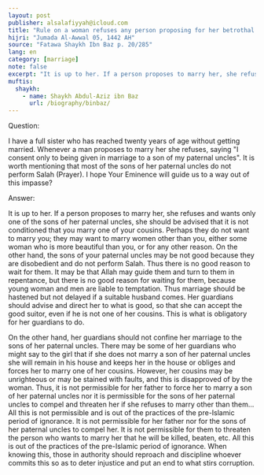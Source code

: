 ```yaml
---
layout: post
publisher: alsalafiyyah@icloud.com
title: "Rule on a woman refuses any person proposing for her betrothal and wants to be married only to her paternal cousins"
hijri: "Jumada Al-Awwal 05, 1442 AH"
source: "Fatawa Shaykh Ibn Baz p. 20/285"
lang: en
category: [marriage]
note: false
excerpt: "It is up to her. If a person proposes to marry her, she refuses and wants only one of the sons of her paternal uncles, she should be advised that it is not conditioned that you marry one of your cousins."
muftis:
  shaykh: 
    - name: Shaykh Abdul-Aziz ibn Baz
      url: /biography/binbaz/
---
```


Question:

I have a full sister who has reached twenty years of age without getting married. Whenever a man proposes to marry her she refuses, saying "I consent only to being given in marriage to a son of my paternal uncles". It is worth mentioning that most of the sons of her paternal uncles do not perform Salah (Prayer). I hope Your Eminence will guide us to a way out of this impasse?  

Answer:

It is up to her. If a person proposes to marry her, she refuses and wants only one of the sons of her paternal uncles, she should be advised that it is not conditioned that you marry one of your cousins. Perhaps they do not want to marry you; they may want to marry women other than you, either some woman who is more beautiful than you, or for any other reason. On the other hand, the sons of your paternal uncles may be not good because they are disobedient and do not perform Salah. Thus there is no good reason to wait for them. It may be that Allah may guide them and turn to them in repentance, but there is no good reason for waiting for them, because young woman and men are liable to temptation. Thus marriage should be hastened but not delayed if a suitable husband comes. Her guardians should advise and direct her to what is good, so that she can accept the good suitor, even if he is not one of her cousins. This is what is obligatory for her guardians to do. 

On the other hand, her guardians should not confine her marriage to the sons of her paternal uncles. There may be some of her guardians who might say to the girl that if she does not marry a son of her paternal uncles she will remain in his house and keeps her in the house or obliges and forces her to marry one of her cousins. However, her cousins may be unrighteous or may be stained with faults, and this is disapproved of by the woman. Thus, it is not permissible for her father to force her to marry a son of her paternal uncles nor it is permissible for the sons of her paternal uncles to compel and threaten her if she refuses to marry other than them... All this is not permissible and is out of the practices of the pre-Islamic period of ignorance. It is not permissible for her father nor for the sons of her paternal uncles to compel her. It is not permissible for them to threaten the person who wants to marry her that he will be killed, beaten, etc. All this is out of the practices of the pre-Islamic period of ignorance. When knowing this, those in authority should reproach and discipline whoever commits this so as to deter injustice and put an end to what stirs corruption. 
